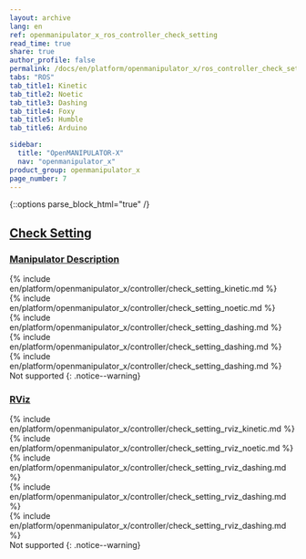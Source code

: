 ```yaml
---
layout: archive
lang: en
ref: openmanipulator_x_ros_controller_check_setting
read_time: true
share: true
author_profile: false
permalink: /docs/en/platform/openmanipulator_x/ros_controller_check_setting/
tabs: "ROS"
tab_title1: Kinetic
tab_title2: Noetic
tab_title3: Dashing
tab_title4: Foxy
tab_title5: Humble
tab_title6: Arduino

sidebar:
  title: "OpenMANIPULATOR-X"
  nav: "openmanipulator_x"
product_group: openmanipulator_x
page_number: 7
---
```


<div style="counter-reset: h1 5"></div>
<div style="counter-reset: h2 1"></div>

{::options parse_block_html="true" /}

<!--[dummy Header 1]>
  <h1 id="controller">Controller</h1>
  <h2 id="check-setting">Check Setting</h2>
  <p class="dummy_content">Manipulator Description, Rviz </p>
<![end dummy Header 1]-->

## [Check Setting](#check-setting)

### [Manipulator Description](#manipulator-description)

<section data-id="{{ page.tab_title1 }}" class="tab_contents">
{% include en/platform/openmanipulator_x/controller/check_setting_kinetic.md %}
</section>

<section data-id="{{ page.tab_title2 }}" class="tab_contents">
{% include en/platform/openmanipulator_x/controller/check_setting_noetic.md %}
</section>

<section data-id="{{ page.tab_title3 }}" class="tab_contents">
{% include en/platform/openmanipulator_x/controller/check_setting_dashing.md %}
</section>

<section data-id="{{ page.tab_title4 }}" class="tab_contents">
{% include en/platform/openmanipulator_x/controller/check_setting_dashing.md %}
</section>

<section data-id="{{ page.tab_title5 }}" class="tab_contents">
{% include en/platform/openmanipulator_x/controller/check_setting_dashing.md %}
</section>

<section data-id="{{ page.tab_title6 }}" class="tab_contents">
Not supported
{: .notice--warning}
</section>

### [RViz](#rviz)

<section data-id="{{ page.tab_title1 }}" class="tab_contents">
{% include en/platform/openmanipulator_x/controller/check_setting_rviz_kinetic.md %}
</section>

<section data-id="{{ page.tab_title2 }}" class="tab_contents">
{% include en/platform/openmanipulator_x/controller/check_setting_rviz_noetic.md %}
</section>

<section data-id="{{ page.tab_title3 }}" class="tab_contents">
{% include en/platform/openmanipulator_x/controller/check_setting_rviz_dashing.md %}
</section>

<section data-id="{{ page.tab_title4 }}" class="tab_contents">
{% include en/platform/openmanipulator_x/controller/check_setting_rviz_dashing.md %}
</section>

<section data-id="{{ page.tab_title5 }}" class="tab_contents">
{% include en/platform/openmanipulator_x/controller/check_setting_rviz_dashing.md %}
</section>

<section data-id="{{ page.tab_title6 }}" class="tab_contents">
Not supported
{: .notice--warning}
</section>
